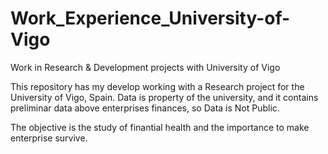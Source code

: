 # Work_Experience_University-of-Vigo

Work in Research & Development projects with University of Vigo

This repository has my develop working with a Research project for the University of Vigo, Spain. Data is property of the university, and it contains preliminar data above enterprises finances, so Data is Not Public.

The objective is the study of finantial health and the importance to make enterprise survive.
